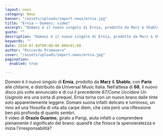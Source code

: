```yaml
---
layout: news
category: News
banner: "/assets/uploads/import.news/ernia.jpg"
title: "Ernia – Domani: video"
excerpt: "Domani è il nuovo singolo di Ernia, prodotto da Marz & Shablo, con Parix alle chitarre, e distribuito da Universal Music Italia. Nell’attesa di 68, il nuovo disco più volte annunciato e di cui il precedente 67/Come Uccidere Un Usignolo era una sorta di prequel, Ernia torna con un nuovo brano dalle tinte solo apparentemente leggere. [&hellip"
quote: ""
description: "Domani è il nuovo singolo di Ernia, prodotto da Marz & Shablo, con Parix alle chitarre, e distribuito da Universal Music Italia. Nell’attesa di 68, il nuovo disco più volte annunciato e di cui il precedente 67/Come Uccidere Un Usignolo era una sorta di prequel, Ernia torna con un nuovo brano dalle tinte solo apparentemente leggere. [&hellip"
keywords: ""
date: 2018-07-04T00:00:00.000+01:00
author: "Riccardo Primavera"
cover: "/assets/uploads/import.news/ernia.jpg"
pagination:
  enabled: true

---
```


_Domani_ è il nuovo singolo di **Ernia**, prodotto da **Marz** & **Shablo**, con **Parix** alle chitarre, e distribuito da Universal Music Italia. Nell’attesa di **68**, il nuovo disco più volte annunciato e di cui il precedente _67/Come Uccidere Un_ _Usignolo_ era una sorta di prequel, Ernia torna con un nuovo brano dalle tinte solo apparentemente leggere. Domani suona infatti delicato e luminoso, un inno ad una filosofia di vita alla carpe diem, che cela però una riflessione ben più profonda di quanto sembri.  
Il video di **Orazio Guarino**, girato a Parigi, aiuta infatti a comprendere pienamente il significato del brano: quand’è che finisce la spensieratezza e inizia l’irresponsabilità?